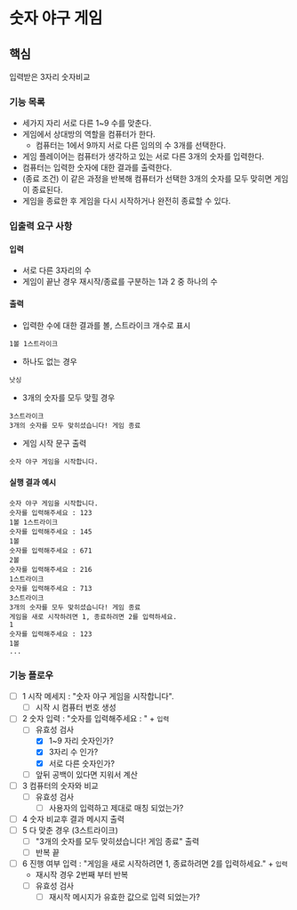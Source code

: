 # 숫자 야구 게임

## 핵심

입력받은 3자리 숫자비교

### 기능 목록

- 세가지 자리 서로 다른 1~9 수를 맞춘다.
- 게임에서 상대방의 역할을 컴퓨터가 한다.
    - 컴퓨터는 1에서 9까지 서로 다른 임의의 수 3개를 선택한다.
- 게임 플레이어는 컴퓨터가 생각하고 있는 서로 다른 3개의 숫자를 입력한다.
- 컴퓨터는 입력한 숫자에 대한 결과를 출력한다.
- (종료 조건) 이 같은 과정을 반복해 컴퓨터가 선택한 3개의 숫자를 모두 맞히면 게임이 종료된다.
- 게임을 종료한 후 게임을 다시 시작하거나 완전히 종료할 수 있다.

### 입출력 요구 사항

#### 입력

- 서로 다른 3자리의 수
- 게임이 끝난 경우 재시작/종료를 구분하는 1과 2 중 하나의 수

#### 출력

- 입력한 수에 대한 결과를 볼, 스트라이크 개수로 표시

```
1볼 1스트라이크
```

- 하나도 없는 경우

```
낫싱
```

- 3개의 숫자를 모두 맞힐 경우

```
3스트라이크
3개의 숫자를 모두 맞히셨습니다! 게임 종료
```

- 게임 시작 문구 출력

```
숫자 야구 게임을 시작합니다.
``` 

#### 실행 결과 예시

```
숫자 야구 게임을 시작합니다.
숫자를 입력해주세요 : 123
1볼 1스트라이크
숫자를 입력해주세요 : 145
1볼
숫자를 입력해주세요 : 671
2볼
숫자를 입력해주세요 : 216
1스트라이크
숫자를 입력해주세요 : 713
3스트라이크
3개의 숫자를 모두 맞히셨습니다! 게임 종료
게임을 새로 시작하려면 1, 종료하려면 2를 입력하세요.
1
숫자를 입력해주세요 : 123
1볼
...
```

### 기능 플로우

- [ ] 1 시작 메세지 : "숫자 야구 게임을 시작합니다".
  - [ ] 시작 시 컴퓨터 번호 생성
- [ ] 2 숫자 입력 : "숫자를 입력해주세요 : " + `입력`
    - [ ] 유효성 검사
        - [x] 1~9 자리 숫자인가?
        - [x] 3자리 수 인가?
        - [x] 서로 다른 숫자인가?
    - [ ] 앞뒤 공백이 있다면 지워서 계산
- [ ] 3 컴퓨터의 숫자와 비교
    - [ ] 유효성 검사
        - [ ] 사용자의 입력하고 제대로 매칭 되었는가?
- [ ] 4 숫자 비교후 결과 메시지 출력
- [ ] 5 다 맞춘 경우 (3스트라이크)
    - [ ] "3개의 숫자를 모두 맞히셨습니다! 게임 종료" 출력
    - [ ] 반복 끝
- [ ] 6 진행 여부 입력 : "게임을 새로 시작하려면 1, 종료하려면 2를 입력하세요." + `입력`
    - 재시작 경우 2번째 부터 반복
    - [ ] 유효성 검사
        - [ ] 재시작 메시지가 유효한 값으로 입력 되었는가?
